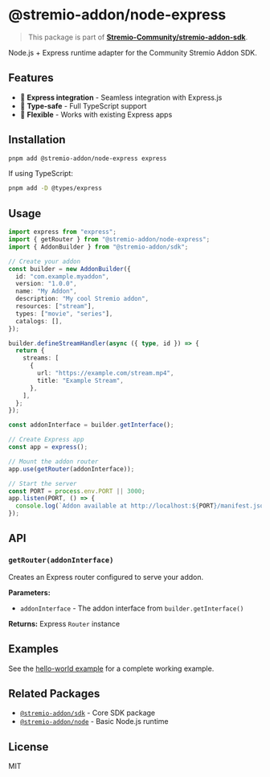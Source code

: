 # @stremio-addon/node-express

> This package is part of [**Stremio-Community/stremio-addon-sdk**](https://github.com/Stremio-Community/stremio-addon-sdk).

Node.js + Express runtime adapter for the Community Stremio Addon SDK.

## Features

- 🚀 **Express integration** - Seamless integration with Express.js
- 🎯 **Type-safe** - Full TypeScript support
- 🔧 **Flexible** - Works with existing Express apps

## Installation

```bash
pnpm add @stremio-addon/node-express express
```

If using TypeScript:

```bash
pnpm add -D @types/express
```

## Usage

```typescript
import express from "express";
import { getRouter } from "@stremio-addon/node-express";
import { AddonBuilder } from "@stremio-addon/sdk";

// Create your addon
const builder = new AddonBuilder({
  id: "com.example.myaddon",
  version: "1.0.0",
  name: "My Addon",
  description: "My cool Stremio addon",
  resources: ["stream"],
  types: ["movie", "series"],
  catalogs: [],
});

builder.defineStreamHandler(async ({ type, id }) => {
  return {
    streams: [
      {
        url: "https://example.com/stream.mp4",
        title: "Example Stream",
      },
    ],
  };
});

const addonInterface = builder.getInterface();

// Create Express app
const app = express();

// Mount the addon router
app.use(getRouter(addonInterface));

// Start the server
const PORT = process.env.PORT || 3000;
app.listen(PORT, () => {
  console.log(`Addon available at http://localhost:${PORT}/manifest.json`);
});
```

## API

### `getRouter(addonInterface)`

Creates an Express router configured to serve your addon.

**Parameters:**

- `addonInterface` - The addon interface from `builder.getInterface()`

**Returns:** Express `Router` instance

## Examples

See the [hello-world example](../../../examples/hello-world/) for a complete working example.

## Related Packages

- [`@stremio-addon/sdk`](../../sdk) - Core SDK package
- [`@stremio-addon/node`](../node) - Basic Node.js runtime

## License

MIT
